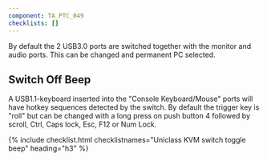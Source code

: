 ```yaml
---
component: TA_PTC_049
checklists: []
---
```


By default the 2 USB3.0 ports are switched together with the monitor and audio ports. This can be changed and permanent PC selected.

## Switch Off Beep

A USB1.1-keyboard inserted into the "Console Keyboard/Mouse" ports will have hotkey sequences detected by the switch. By default the trigger key is "roll" but can be changed with a long press on push button 4 followed by scroll, Ctrl, Caps lock, Esc, F12 or Num Lock.

{% include checklist.html checklistnames="Uniclass KVM switch toggle beep" heading="h3" %}
